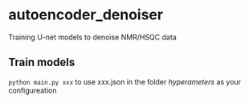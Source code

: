 # autoencoder_denoiser

Training U-net models to denoise NMR/HSQC data

## Train models

`python main.py xxx`
to use xxx.json in the folder _hyperameters_ as your configureation 




<!-- ## denoise real images
`python denoise_real_img.py --config xxx`
to use xxx.json in the folder _hyperameters_ as your configureation 
You can also add flag `--dilation True` or `--resize True` when trying to denoise on real images -->